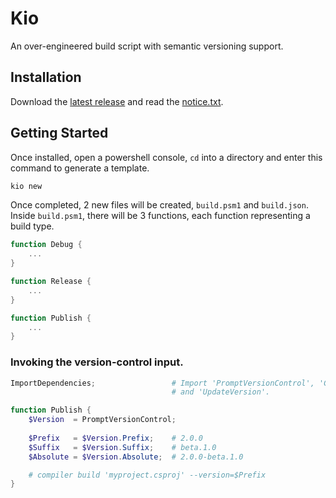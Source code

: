 # Kio
An over-engineered build script with semantic versioning support.

## Installation
Download the [latest release](https://github.com/imdying/kio/releases/latest/download/bs_setup.exe) and read the [notice.txt](https://raw.githubusercontent.com/imdying/kio/main/src/notice.txt).

## Getting Started
Once installed, open a powershell console, `cd` into a directory and enter this command to generate a template.

```powershell
kio new
```

Once completed, 2 new files will be created, `build.psm1` and `build.json`. Inside `build.psm1`, there will be 3 functions, each function representing a build type.

```powershell
function Debug {
    ...
}

function Release {
    ...
}

function Publish {
    ...
}
```

### Invoking the version-control input.

```powershell
ImportDependencies;                 # Import 'PromptVersionControl', 'GetVersion'
                                    # and 'UpdateVersion'.

function Publish {
    $Version  = PromptVersionControl;
    
    $Prefix   = $Version.Prefix;    # 2.0.0
    $Suffix   = $Version.Suffix;    # beta.1.0
    $Absolute = $Version.Absolute;  # 2.0.0-beta.1.0

    # compiler build 'myproject.csproj' --version=$Prefix
}
```